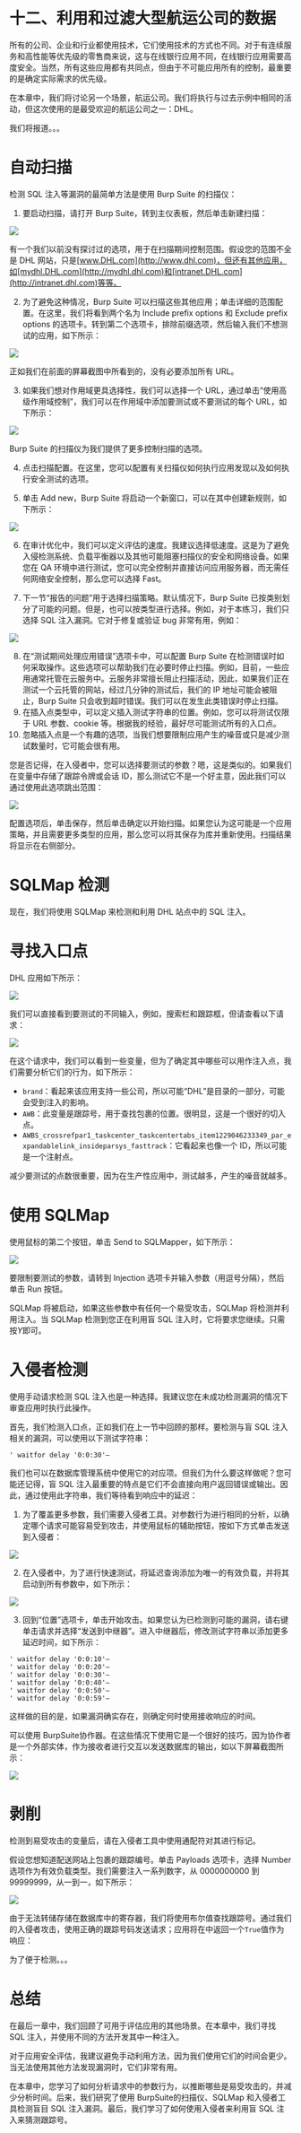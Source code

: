 # 十二、利用和过滤大型航运公司的数据

所有的公司、企业和行业都使用技术，它们使用技术的方式也不同。对于有连续服务和高性能等优先级的零售商来说，这与在线银行应用不同，在线银行应用需要高度安全。当然，所有这些应用都有共同点，但由于不可能应用所有的控制，最重要的是确定实际需求的优先级。

在本章中，我们将讨论另一个场景，航运公司。我们将执行与过去示例中相同的活动，但这次使用的是最受欢迎的航运公司之一：DHL。

我们将报道。。。

# 自动扫描

检测 SQL 注入等漏洞的最简单方法是使用 Burp Suite 的扫描仪：

1.  要启动扫描，请打开 Burp Suite，转到主仪表板，然后单击新建扫描：

![](img/a5bf5de4-3054-4c13-96c6-ccd5b5821134.png)

有一个我们以前没有探讨过的选项，用于在扫描期间控制范围。假设您的范围不全是 DHL 网站，只是[www.DHL.com](http://www.dhl.com)，但还有其他应用，如[mydhl.DHL.com](http://mydhl.dhl.com)和[intranet.DHL.com](http://intranet.dhl.com)等等。

2.  为了避免这种情况，Burp Suite 可以扫描这些其他应用；单击详细的范围配置。在这里，我们将看到两个名为 Include prefix options 和 Exclude prefix options 的选项卡。转到第二个选项卡，排除前缀选项，然后输入我们不想测试的应用，如下所示：

![](img/27828ec0-db85-461d-a85d-f977eaf5e85d.png)

正如我们在前面的屏幕截图中所看到的，没有必要添加所有 URL。

3.  如果我们想对作用域更具选择性，我们可以选择一个 URL，通过单击“使用高级作用域控制”，我们可以在作用域中添加要测试或不要测试的每个 URL，如下所示：

![](img/423fc0e5-ba34-4295-bc19-79ae0274c648.png)

Burp Suite 的扫描仪为我们提供了更多控制扫描的选项。

4.  点击扫描配置。在这里，您可以配置有关扫描仪如何执行应用发现以及如何执行安全测试的选项。

5.  单击 Add new，Burp Suite 将启动一个新窗口，可以在其中创建新规则，如下所示：

![](img/39959ffd-2ca7-4918-9f4a-eb6d02cd6c04.png)

6.  在审计优化中，我们可以定义评估的速度。我建议选择低速度。这是为了避免入侵检测系统、负载平衡器以及其他可能阻塞扫描仪的安全和网络设备。如果您在 QA 环境中进行测试，您可以完全控制并直接访问应用服务器，而无需任何网络安全控制，那么您可以选择 Fast。

7.  下一节“报告的问题”用于选择扫描策略。默认情况下，Burp Suite 已按类别划分了可能的问题。但是，也可以按类型进行选择。例如，对于本练习，我们只选择 SQL 注入漏洞。它对于修复或验证 bug 非常有用，例如：

![](img/6638210a-8da9-4588-8c81-468cf17a18b4.png)

8.  在“测试期间处理应用错误”选项卡中，可以配置 Burp Suite 在检测错误时如何采取操作。这些选项可以帮助我们在必要时停止扫描。例如，目前，一些应用通常托管在云服务中。云服务非常擅长阻止扫描活动，因此，如果我们正在测试一个云托管的网站，经过几分钟的测试后，我们的 IP 地址可能会被阻止，Burp Suite 只会收到超时错误。我们可以在发生此类错误时停止扫描。
9.  在插入点类型中，可以定义插入测试字符串的位置。例如，您可以将测试仅限于 URL 参数、cookie 等。根据我的经验，最好尽可能测试所有的入口点。
10.  忽略插入点是一个有趣的选项，当我们想要限制应用产生的噪音或只是减少测试数量时，它可能会很有用。

您是否记得，在入侵者中，您可以选择要测试的参数？嗯，这是类似的。如果我们在变量中存储了跟踪令牌或会话 ID，那么测试它不是一个好主意，因此我们可以通过使用此选项跳出范围：

![](img/c5f01202-9d19-4a93-8e83-de51f20a0438.png)

配置选项后，单击保存，然后单击确定以开始扫描。如果您认为这可能是一个应用策略，并且需要更多类型的应用，那么您可以将其保存为库并重新使用。扫描结果将显示在右侧部分。

# SQLMap 检测

现在，我们将使用 SQLMap 来检测和利用 DHL 站点中的 SQL 注入。

# 寻找入口点

DHL 应用如下所示：

![](img/fc284b05-f4ed-440d-9892-f8dac76fb9ec.png)

我们可以直接看到要测试的不同输入，例如，搜索栏和跟踪框，但请查看以下请求：

![](img/60420cc8-e828-4d9a-b3d1-e39c80df46b0.png)

在这个请求中，我们可以看到一些变量，但为了确定其中哪些可以用作注入点，我们需要分析它们的行为，如下所示：

*   `brand`：看起来该应用支持一些公司，所以可能“DHL”是目录的一部分，可能会受到注入的影响。
*   `AWB`：此变量是跟踪号，用于查找包裹的位置。很明显，这是一个很好的切入点。
*   `AWBS_crossrefpar1_taskcenter_taskcentertabs_item1229046233349_par_expandablelink_insideparsys_fasttrack`：它看起来也像一个 ID，所以可能是一个注射点。

减少要测试的点数很重要，因为在生产性应用中，测试越多，产生的噪音就越多。

# 使用 SQLMap

使用鼠标的第二个按钮，单击 Send to SQLMapper，如下所示：

![](img/764bd46d-e88c-480b-be1f-f68eb4a48a51.png)

要限制要测试的参数，请转到 Injection 选项卡并输入参数（用逗号分隔），然后单击 Run 按钮。

SQLMap 将被启动，如果这些参数中有任何一个易受攻击，SQLMap 将检测并利用注入。当 SQLMap 检测到您正在利用盲 SQL 注入时，它将要求您继续。只需按*Y*即可。

# 入侵者检测

使用手动请求检测 SQL 注入也是一种选择。我建议您在未成功检测漏洞的情况下审查应用时执行此操作。

首先，我们检测入口点，正如我们在上一节中回顾的那样。要检测与盲 SQL 注入相关的漏洞，可以使用以下测试字符串：

```
' waitfor delay '0:0:30'—
```

我们也可以在数据库管理系统中使用它的对应项。但我们为什么要这样做呢？您可能还记得，盲 SQL 注入最重要的特点是它们不会直接向用户返回错误或输出。因此，通过使用此字符串，我们等待看到响应中的延迟：

1.  为了覆盖更多参数，我们需要入侵者工具。对参数行为进行相同的分析，以确定哪个请求可能容易受到攻击，并使用鼠标的辅助按钮，按如下方式单击发送到入侵者：

![](img/4f318829-40cd-4a1b-991e-8ed5d02a40ce.png)

2.  在入侵者中，为了进行快速测试，将延迟查询添加为唯一的有效负载，并将其启动到所有参数中，如下所示：

![](img/20e3a4d2-2931-41bb-9f26-fa5293f8e869.png)

3.  回到“位置”选项卡，单击开始攻击。如果您认为已检测到可能的漏洞，请右键单击请求并选择“发送到中继器”。进入中继器后，修改测试字符串以添加更多延迟时间，如下所示：

```
' waitfor delay '0:0:10'—
' waitfor delay '0:0:20'—
' waitfor delay '0:0:30'—
' waitfor delay '0:0:40'—
' waitfor delay '0:0:50'—
' waitfor delay '0:0:59'—
```

这样做的目的是，如果漏洞确实存在，则确定何时使用接收响应的时间。

可以使用 BurpSuite协作器。在这些情况下使用它是一个很好的技巧，因为协作者是一个外部实体，作为接收者进行交互以发送数据库的输出，如以下屏幕截图所示：

![](img/0520e5d1-2139-454c-9e9a-7bcd6c7a6cf6.png)

# 剥削

检测到易受攻击的变量后，请在入侵者工具中使用通配符对其进行标记。

假设您想知道配送网站上包裹的跟踪编号。单击 Payloads 选项卡，选择 Number 选项作为有效负载类型。我们需要注入一系列数字，从 0000000000 到 99999999，从一到一，如下所示：

![](img/8a714039-80a1-4ffa-bc42-858978fd218f.png)

由于无法转储存储在数据库中的寄存器，我们将使用布尔值查找跟踪号。通过我们的入侵者攻击，使用正确的跟踪号码发送请求；应用将在中返回一个`True`值作为响应：

为了便于检测。。。

# 总结

在最后一章中，我们回顾了可用于评估应用的其他场景。在本章中，我们寻找 SQL 注入，并使用不同的方法开发其中一种注入。

对于应用安全评估，我建议避免手动利用方法，因为我们使用它们的时间会更少。当无法使用其他方法发现漏洞时，它们非常有用。

在本章中，您学习了如何分析请求中的参数行为，以推断哪些是易受攻击的，并减少分析时间。后来，我们研究了使用 BurpSuite的扫描仪、SQLMap 和入侵者工具检测盲目 SQL 注入漏洞。最后，我们学习了如何使用入侵者来利用盲 SQL 注入来猜测跟踪号。